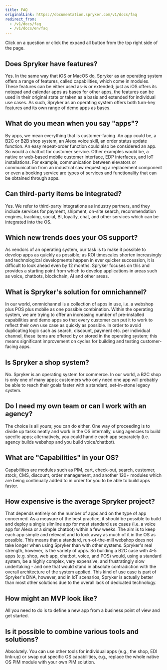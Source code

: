 ```yaml
---
title: FAQ
originalLink: https://documentation.spryker.com/v1/docs/faq
redirect_from:
  - /v1/docs/faq
  - /v1/docs/en/faq
---
```


Click on a question or click the expand all button from the top right side of the page.

## Does Spryker have features?

Yes. In the same way that iOS or MacOS do, Spryker as an operating system offers a range of features, called capabilities, which come in modules. These features can be either used as-is or extended; just as iOS offers its notepad and calendar apps as bases for other apps, the features can be used in their original state or taken as a basis and extended for individual use cases. As such, Spryker as an operating system offers both turn-key features and its own range of demo apps as bases.
    
## What do you mean when you say "apps"?

By apps, we mean everything that is customer-facing. 
An app could be, a B2C or B2B shop system, an Alexa voice skill, an order status update function. An easy repeat-order function could also be considered an app. So would a chatbot for customer service. Other examples would be, a native or web-based mobile customer interface, EDP interfaces, and IoT installations. For example, communication between elevators or communication from an industrial saw requesting a replacement component or even a booking service are types of services and functionality that can be obtained through apps.
    
## Can third-party items be integrated?

Yes. We refer to third-party integrations as industry partners, and they include services for payment, shipment, on-site search, recommendation engines, tracking, social, BI, loyalty, chat, and other services which can be integrated into the OS.
   
## Which new trends does your OS support?

As vendors of an operating system, our task is to make it possible to develop apps as quickly as possible; as ROI timescales shorten increasingly and technological developments happen in ever quicker succession, it is difficult to look ahead even by 12 months. Spryker focuses on this and provides a starting point from which to develop applications in areas such as voice, chatbots, blockchain, AI and other areas.
   
## What is Spryker's solution for omnichannel?
    
In our world, onmnichannel is a collection of apps in use, i.e. a webshop plus POS plus mobile as one possible combination. Within the operating system, we are trying to offer an increasing number of pre-installed capabilities and demo apps so that every customer can put it to work to reflect their own use case as quickly as possible. In order to avoid duplicating logic such as search, discount, payment etc. per individual channel, these items are offered by or stored in the operating system; this means significant improvement on cycles for building and testing customer-facing apps.
   
## Is Spryker a shop system?
 
No. Spryker is an operating system for commerce. In our world, a B2C shop is only one of many apps; customers who only need one app will probably be able to reach their goals faster with a standard, set-in-stone legacy system.

## Do I need my own team or can I work with an agency?

The choice is all yours; you can do either. One way of proceeding is to divide up tasks neatly and work in the OS internally, using agencies to build specfic apps; alternatively, you could handle each app separately (i.e. agency builds webshop and you build voice/chatbot).

## What are "Capabilities" in your OS?

Capabilities are modules such as PIM, cart, check-out, search, customer, stock, CMS, discount, order management, and another 120+ modules which are being continually added to in order for you to be able to build apps faster.

## How expensive is the average Spryker project?

That depends entirely on the number of apps and on the type of app concerned. As a measure of the best practice, it should be possible to build and deploy a single slimline app for most standard use cases (i.e. a voice app for Alexa or a simple chatbot) within a few weeks. The aim is to keep each app simple and relevant and to lock away as much of it in the OS as possible. This means that a standard, run-of-the-mill webshop does not take longer when using Spryker than with other systems. Spryker's real strength, however, is the variety of apps. So building a B2C case with 4-5 apps (e.g. shop, web app, chatbot, voice, and POS) would, using a standard system, be a highly complex, very expensive, and frustratingly slow undertaking - and one that would stand in absolute contradiction with the overall architecture of the system applied. This kind of use case is part of Spryker's DNA, however, and in IoT scenarios, Spryker is actually better than most other solutions due to the overall lack of dedicated technology.

## How might an MVP look like?

All you need to do is to define a new app from a business point of view and get started.

## Is it possible to combine various tools and solutions?

Absolutely. You can use other tools for individual apps (e.g., the shop, EDI link-up) or swap out specific OS capabilities, e.g., replace the whole native OS PIM module with your own PIM solution.
